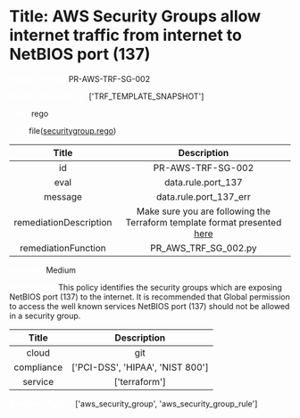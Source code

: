 



# Title: AWS Security Groups allow internet traffic from internet to NetBIOS port (137)


***<font color="white">Master Test Id:</font>*** PR-AWS-TRF-SG-002

***<font color="white">Master Snapshot Id:</font>*** ['TRF_TEMPLATE_SNAPSHOT']

***<font color="white">type:</font>*** rego

***<font color="white">rule:</font>*** file([securitygroup.rego])  
  
  
  
  

|Title|Description|
| :---: | :---: |
|id|PR-AWS-TRF-SG-002|
|eval|data.rule.port_137|
|message|data.rule.port_137_err|
|remediationDescription|Make sure you are following the Terraform template format presented <a href='https://registry.terraform.io/providers/hashicorp/aws/latest/docs/resources/security_group' target='_blank'>here</a>|
|remediationFunction|PR_AWS_TRF_SG_002.py|


***<font color="white">Severity:</font>*** Medium

***<font color="white">Description:</font>*** This policy identifies the security groups which are exposing NetBIOS port (137) to the internet. It is recommended that Global permission to access the well known services NetBIOS port (137) should not be allowed in a security group.  
  
  

|Title|Description|
| :---: | :---: |
|cloud|git|
|compliance|['PCI-DSS', 'HIPAA', 'NIST 800']|
|service|['terraform']|


***<font color="white">Resource Types:</font>*** ['aws_security_group', 'aws_security_group_rule']


[securitygroup.rego]: https://github.com/prancer-io/prancer-compliance-test/tree/master/aws/terraform/securitygroup.rego
